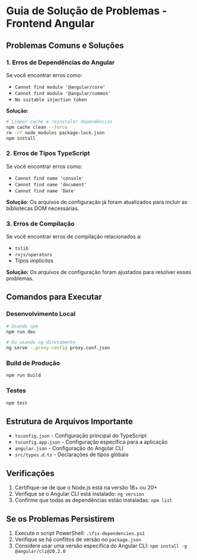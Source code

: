 # Guia de Solução de Problemas - Frontend Angular

## Problemas Comuns e Soluções

### 1. Erros de Dependências do Angular

Se você encontrar erros como:
- `Cannot find module '@angular/core'`
- `Cannot find module '@angular/common'`
- `No suitable injection token`

**Solução:**
```bash
# Limpar cache e reinstalar dependências
npm cache clean --force
rm -rf node_modules package-lock.json
npm install
```

### 2. Erros de Tipos TypeScript

Se você encontrar erros como:
- `Cannot find name 'console'`
- `Cannot find name 'document'`
- `Cannot find name 'Date'`

**Solução:**
Os arquivos de configuração já foram atualizados para incluir as bibliotecas DOM necessárias.

### 3. Erros de Compilação

Se você encontrar erros de compilação relacionados a:
- `tslib`
- `rxjs/operators`
- Tipos implícitos

**Solução:**
Os arquivos de configuração foram ajustados para resolver esses problemas.

## Comandos para Executar

### Desenvolvimento Local
```bash
# Usando npm
npm run dev

# Ou usando ng diretamente
ng serve --proxy-config proxy.conf.json
```

### Build de Produção
```bash
npm run build
```

### Testes
```bash
npm test
```

## Estrutura de Arquivos Importante

- `tsconfig.json` - Configuração principal do TypeScript
- `tsconfig.app.json` - Configuração específica para a aplicação
- `angular.json` - Configuração do Angular CLI
- `src/types.d.ts` - Declarações de tipos globais

## Verificações

1. Certifique-se de que o Node.js está na versão 18+ ou 20+
2. Verifique se o Angular CLI está instalado: `ng version`
3. Confirme que todas as dependências estão instaladas: `npm list`

## Se os Problemas Persistirem

1. Execute o script PowerShell: `.\fix-dependencies.ps1`
2. Verifique se há conflitos de versão no `package.json`
3. Considere usar uma versão específica do Angular CLI: `npm install -g @angular/cli@20.2.0`
